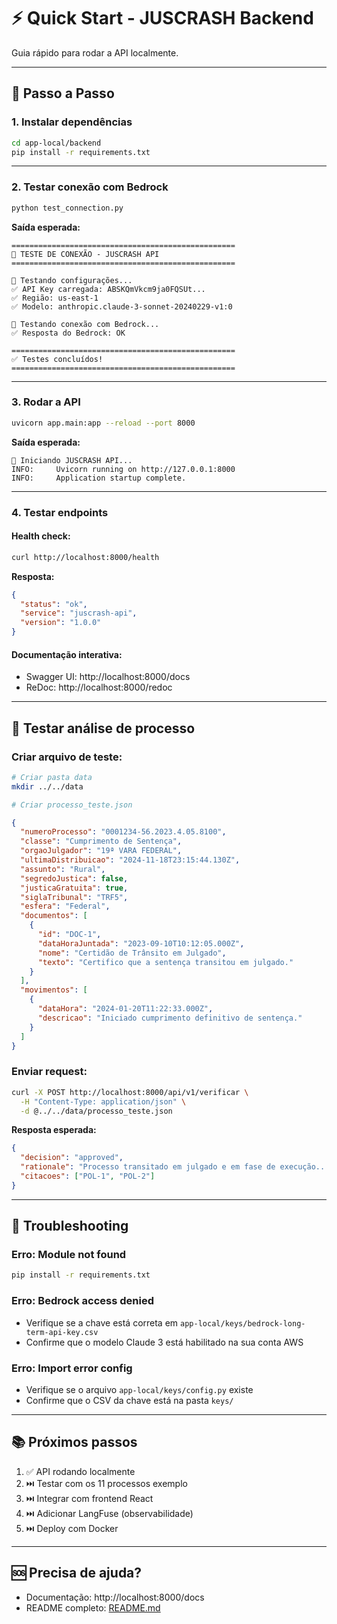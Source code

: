 # ⚡ Quick Start - JUSCRASH Backend

Guia rápido para rodar a API localmente.

---

## 🚀 Passo a Passo

### **1. Instalar dependências**

```bash
cd app-local/backend
pip install -r requirements.txt
```

---

### **2. Testar conexão com Bedrock**

```bash
python test_connection.py
```

**Saída esperada:**
```
==================================================
🧪 TESTE DE CONEXÃO - JUSCRASH API
==================================================

🔧 Testando configurações...
✅ API Key carregada: ABSKQmVkcm9ja0FQSUt...
✅ Região: us-east-1
✅ Modelo: anthropic.claude-3-sonnet-20240229-v1:0

🤖 Testando conexão com Bedrock...
✅ Resposta do Bedrock: OK

==================================================
✅ Testes concluídos!
==================================================
```

---

### **3. Rodar a API**

```bash
uvicorn app.main:app --reload --port 8000
```

**Saída esperada:**
```
🚀 Iniciando JUSCRASH API...
INFO:     Uvicorn running on http://127.0.0.1:8000
INFO:     Application startup complete.
```

---

### **4. Testar endpoints**

#### **Health check:**
```bash
curl http://localhost:8000/health
```

**Resposta:**
```json
{
  "status": "ok",
  "service": "juscrash-api",
  "version": "1.0.0"
}
```

#### **Documentação interativa:**
- Swagger UI: http://localhost:8000/docs
- ReDoc: http://localhost:8000/redoc

---

## 🧪 Testar análise de processo

### **Criar arquivo de teste:**

```bash
# Criar pasta data
mkdir ../../data

# Criar processo_teste.json
```

```json
{
  "numeroProcesso": "0001234-56.2023.4.05.8100",
  "classe": "Cumprimento de Sentença",
  "orgaoJulgador": "19ª VARA FEDERAL",
  "ultimaDistribuicao": "2024-11-18T23:15:44.130Z",
  "assunto": "Rural",
  "segredoJustica": false,
  "justicaGratuita": true,
  "siglaTribunal": "TRF5",
  "esfera": "Federal",
  "documentos": [
    {
      "id": "DOC-1",
      "dataHoraJuntada": "2023-09-10T10:12:05.000Z",
      "nome": "Certidão de Trânsito em Julgado",
      "texto": "Certifico que a sentença transitou em julgado."
    }
  ],
  "movimentos": [
    {
      "dataHora": "2024-01-20T11:22:33.000Z",
      "descricao": "Iniciado cumprimento definitivo de sentença."
    }
  ]
}
```

### **Enviar request:**

```bash
curl -X POST http://localhost:8000/api/v1/verificar \
  -H "Content-Type: application/json" \
  -d @../../data/processo_teste.json
```

**Resposta esperada:**
```json
{
  "decision": "approved",
  "rationale": "Processo transitado em julgado e em fase de execução...",
  "citacoes": ["POL-1", "POL-2"]
}
```

---

## 🐛 Troubleshooting

### **Erro: Module not found**
```bash
pip install -r requirements.txt
```

### **Erro: Bedrock access denied**
- Verifique se a chave está correta em `app-local/keys/bedrock-long-term-api-key.csv`
- Confirme que o modelo Claude 3 está habilitado na sua conta AWS

### **Erro: Import error config**
- Verifique se o arquivo `app-local/keys/config.py` existe
- Confirme que o CSV da chave está na pasta `keys/`

---

## 📚 Próximos passos

1. ✅ API rodando localmente
2. ⏭️ Testar com os 11 processos exemplo
3. ⏭️ Integrar com frontend React
4. ⏭️ Adicionar LangFuse (observabilidade)
5. ⏭️ Deploy com Docker

---

## 🆘 Precisa de ajuda?

- Documentação: http://localhost:8000/docs
- README completo: [README.md](README.md)
